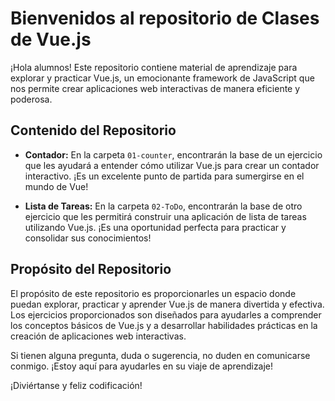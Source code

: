 # Bienvenidos al repositorio de Clases de Vue.js

¡Hola alumnos! Este repositorio contiene material de aprendizaje para explorar y practicar Vue.js, un emocionante framework de JavaScript que nos permite crear aplicaciones web interactivas de manera eficiente y poderosa.

## Contenido del Repositorio

- **Contador:** En la carpeta `01-counter`, encontrarán la base de un ejercicio que les ayudará a entender cómo utilizar Vue.js para crear un contador interactivo. ¡Es un excelente punto de partida para sumergirse en el mundo de Vue!

- **Lista de Tareas:** En la carpeta `02-ToDo`, encontrarán la base de otro ejercicio que les permitirá construir una aplicación de lista de tareas utilizando Vue.js. ¡Es una oportunidad perfecta para practicar y consolidar sus conocimientos!

## Propósito del Repositorio

El propósito de este repositorio es proporcionarles un espacio donde puedan explorar, practicar y aprender Vue.js de manera divertida y efectiva. Los ejercicios proporcionados son diseñados para ayudarles a comprender los conceptos básicos de Vue.js y a desarrollar habilidades prácticas en la creación de aplicaciones web interactivas.

Si tienen alguna pregunta, duda o sugerencia, no duden en comunicarse conmigo. ¡Estoy aquí para ayudarles en su viaje de aprendizaje!

¡Diviértanse y feliz codificación!
